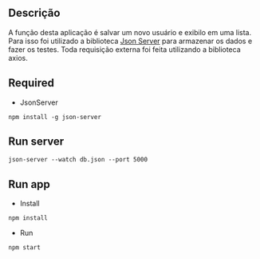 ## Descrição
A função desta aplicação é salvar um novo usuário e exibilo em uma lista. Para isso foi utilizado a biblioteca [Json Server](https://github.com/typicode/json-server) para armazenar os dados e fazer os testes.
Toda requisição externa foi feita utilizando a biblioteca axios.
## Required
-  JsonServer

 `npm install -g json-server`

## Run server

`json-server --watch db.json --port 5000`

## Run app

- Install

`npm install`

- Run

`npm start`
